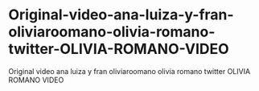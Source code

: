 # Original-video-ana-luiza-y-fran-oliviaroomano-olivia-romano-twitter-OLIVIA-ROMANO-VIDEO
Original video ana  luiza y fran oliviaroomano olivia romano twitter OLIVIA ROMANO VIDEO
